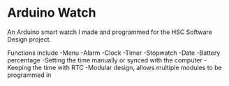 # Arduino Watch
An Arduino smart watch I made and programmed for the HSC Software Design project.

Functions include
-Menu
-Alarm
-Clock
-Timer
-Stopwatch
-Date
-Battery percentage
-Setting the time manually or synced with the computer
-Keeping the time with RTC
-Modular design, allows multiple modules to be programmed in
